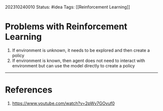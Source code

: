 202310240010
Status: #idea
Tags: [[Reinforcement Learning]]

# Problems with Reinforcement Learning

1. If environment is unknown, it needs to be explored and then create a policy
2. If environment is known, then agent does not need to interact with environment but can use the model directly to create a policy
---
# References

1. https://www.youtube.com/watch?v=2pWv7GOvuf0
